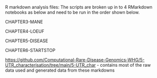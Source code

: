 R markdown analysis files:
The scripts are broken up in to 4 RMarkdown notebooks as below and need to be run in the order shown below.

CHAPTER3-MANE

CHAPTER4-LOEUF

CHAPTER5-DISEASE

CHAPTER6-STARTSTOP

https://github.com/Computational-Rare-Disease-Genomics-WHG/5-UTR_characterisation/tree/main/5-UTR_char - contains most of the raw data used and generated data from these markdowns 
